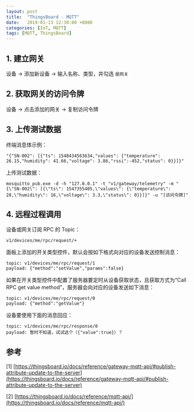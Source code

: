 ```yaml
---
layout: post
title:  "ThingsBoard - MQTT"
date:   2019-01-13 12:30:00 +0800
categories: [IoT, MQTT]
tags: [MQTT, ThingsBoard]
---
```


## 1. 建立网关

设备 -> 添加新设备 -> 输入名称、类型，并勾选 `是网关`

## 2. 获取网关的访问令牌

设备 -> 点击添加的网关 -> 复制访问令牌

## 3. 上传测试数据

终端消息体示例：

```
"{"SN-002": [{"ts": 1548434563634,"values": {"temperature": 26.15,"humidity": 41.66,"voltage": 3.86,"rssi":-452,"status": 0}}]}"
```

上传测试数据：

```
mosquitto_pub.exe -d -h "127.0.0.1" -t "v1/gateway/telemetry" -m "{\"SN-002\": [{\"ts\": 1547355405,\"values\": {\"temperature\": 28,\"humidity\": 16,\"voltage\": 3.3,\"status\": 0}}]}" -u "[访问令牌]"
```

## 4. 远程过程调用

设备或网关订阅 RPC 的 Topic：

```
v1/devices/me/rpc/request/+
```

面板上添加的开关类型控件，默认会按如下格式向对应的设备发送控制消息：

```
topic: v1/devices/me/rpc/request/1
payload: {"method":"setValue","params":false}
```

如果在开关类型控件中配置了服务器要定时从设备获取状态，且获取方式为“Call RPC get value method”，服务器会向对应的设备发送如下消息：

```
topic: v1/devices/me/rpc/request/0
payload: {"method":"getValue"}
```

设备要使用下面的消息回应：

```
topic: v1/devices/me/rpc/response/0
payload: 暂时不知道，试试这个（{"value":true}）？
```



## 参考

[1] [https://thingsboard.io/docs/reference/gateway-mqtt-api/#publish-attribute-update-to-the-server](https://thingsboard.io/docs/reference/gateway-mqtt-api/#publish-attribute-update-to-the-server)

[2] [https://thingsboard.io/docs/reference/mqtt-api/](https://thingsboard.io/docs/reference/mqtt-api/)
